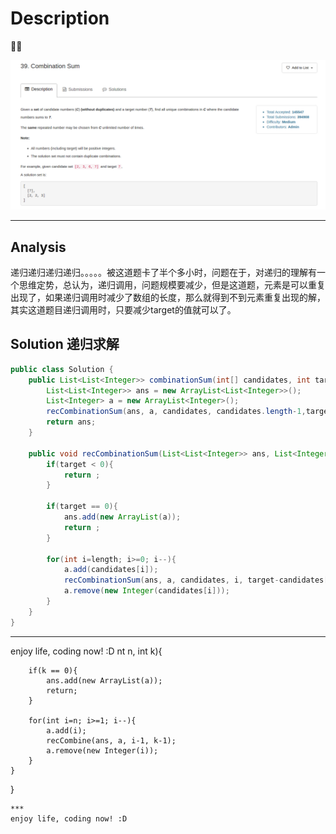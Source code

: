 # Description

:star2::star2:

![](/images/Combination_Sum.png)

***
## Analysis
递归递归递归递归。。。。。被这道题卡了半个多小时，问题在于，对递归的理解有一个思维定势，总认为，递归调用，问题规模要减少，但是这道题，元素是可以重复出现了，如果递归调用时减少了数组的长度，那么就得到不到元素重复出现的解，其实这道题目递归调用时，只要减少target的值就可以了。

## Solution 递归求解

```java
public class Solution {
    public List<List<Integer>> combinationSum(int[] candidates, int target) {
        List<List<Integer>> ans = new ArrayList<List<Integer>>();
        List<Integer> a = new ArrayList<Integer>();
        recCombinationSum(ans, a, candidates, candidates.length-1,target);
        return ans;
    }
    
    public void recCombinationSum(List<List<Integer>> ans, List<Integer> a, int[] candidates, int length, int target){
        if(target < 0){
            return ;
        }
        
        if(target == 0){
            ans.add(new ArrayList(a));
            return ;
        }
        
        for(int i=length; i>=0; i--){
            a.add(candidates[i]);
            recCombinationSum(ans, a, candidates, i, target-candidates[i]);
            a.remove(new Integer(candidates[i]));
        }
    }
}
```
***
enjoy life, coding now! :D
nt n, int k){
        
        if(k == 0){
            ans.add(new ArrayList(a));
            return;
        }
        
        for(int i=n; i>=1; i--){
            a.add(i);
            recCombine(ans, a, i-1, k-1);
            a.remove(new Integer(i));
        }
    }
}
```
***
enjoy life, coding now! :D
